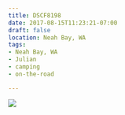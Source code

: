 ```yaml
---
title: DSCF8198
date: 2017-08-15T11:23:21-07:00
draft: false
location: Neah Bay, WA
tags:
- Neah Bay, WA
- Julian
- camping
- on-the-road

---
```

![](https://d17enza3bfujl8.cloudfront.net/DSCF8198.jpg)
